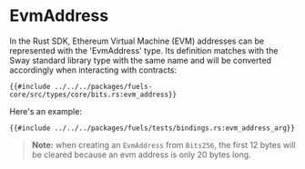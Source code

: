 # EvmAddress

In the Rust SDK, Ethereum Virtual Machine (EVM) addresses can be represented with the 'EvmAddress' type. Its definition matches with the Sway standard library type with the same name and will be converted accordingly when interacting with contracts:

```rust,ignore
{{#include ../../../packages/fuels-core/src/types/core/bits.rs:evm_address}}
```

Here's an example:

```rust,ignore
{{#include ../../../packages/fuels/tests/bindings.rs:evm_address_arg}}
```

> **Note:** when creating an `EvmAddress` from `Bits256`, the first 12 bytes will be cleared because an evm address is only 20 bytes long.
